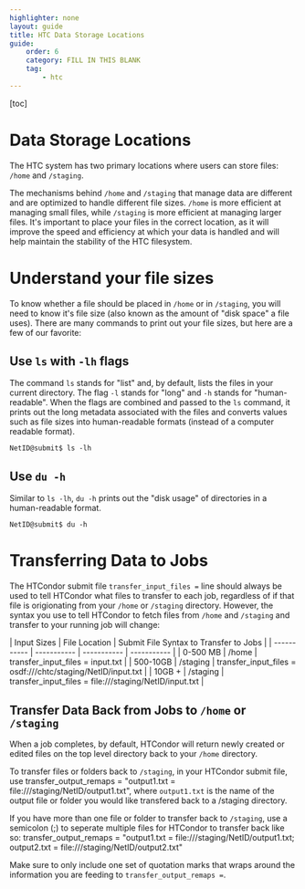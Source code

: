 ```yaml
---
highlighter: none
layout: guide
title: HTC Data Storage Locations
guide:
    order: 6
    category: FILL IN THIS BLANK
    tag:
        - htc
---
```


[toc]

# Data Storage Locations
The HTC system has two primary locations where users can store files: `/home` and `/staging`.

The mechanisms behind `/home` and `/staging` that manage data are different and are optimized to handle different file sizes. `/home` is more efficient at managing small files, while `/staging` is more efficient at managing larger files. It's important to place your files in the correct location, as it will improve the speed and efficiency at which your data is handled and will help maintain the stability of the HTC filesystem. 


# Understand your file sizes
To know whether a file should be placed in `/home` or in `/staging`, you will need to know it's file size (also known as the amount of "disk space" a file uses). There are many commands to print out your file sizes, but here are a few of our favorite: 

## Use `ls` with `-lh` flags
The command `ls` stands for "list" and, by default, lists the files in your current directory. The flag `-l` stands for "long" and `-h` stands for "human-readable". When the flags are combined and passed to the `ls` command, it prints out the long metadata associated with the files and converts values such as file sizes into human-readable formats (instead of a computer readable format).

```
NetID@submit$ ls -lh
```

## Use `du -h`
Similar to `ls -lh`, `du -h` prints out the "disk usage" of directories in a human-readable format. 

```
NetID@submit$ du -h
```


# Transferring Data to Jobs
The HTCondor submit file `transfer_input_files =` line should always be used to tell HTCondor what files to transfer to each job, regardless of if that file is origionating from your `/home` or `/staging` directory. However, the syntax you use to tell HTCondor to fetch files from `/home` and `/staging` and transfer to your running job will change:


| Input Sizes | File Location |  Submit File Syntax to Transfer to Jobs |
| ----------- | ----------- | ----------- | ----------- |
| 0-500 MB      | /home       | transfer_input_files = input.txt       |
| 500-10GB   | /staging        | transfer_input_files = osdf:///chtc/staging/NetID/input.txt | 
| 10GB +   | /staging        | transfer_input_files = file:///staging/NetID/input.txt | 


## Transfer Data Back from Jobs to `/home` or `/staging`

When a job completes, by default, HTCondor will return newly created or edited files on the top level directory back to your `/home` directory. 

To transfer files or folders back to `/staging`, in your HTCondor submit file, use 
transfer_output_remaps = "output1.txt = file:///staging/NetID/output1.txt", where `output1.txt` is the name of the output file or folder you would like transfered back to a /staging directory. 

If you have more than one file or folder to transfer back to `/staging`, use a semicolon (;) to seperate multiple files for HTCondor to transfer back like so: 
transfer_output_remaps = "output1.txt = file:///staging/NetID/output1.txt; output2.txt = file:///staging/NetID/output2.txt"

Make sure to only include one set of quotation marks that wraps around the information you are feeding to `transfer_output_remaps =`. 
